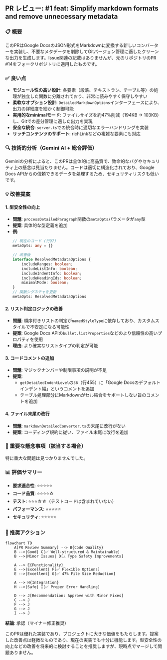 ## PR レビュー: #1 feat: Simplify markdown formats and remove unnecessary metadata

### 📋 概要
このPRはGoogle DocsのJSON形式をMarkdownに変換する新しいコンバーターを実装し、不要なメタデータを削除してGitバージョン管理に適したクリーンな出力を生成します。Issue関連の記載はありませんが、元のリポジトリのPR #14をフォークリポジトリに適用したものです。

### ✅ 良い点
- **モジュール性の高い設計**: 各要素（段落、テキストラン、テーブル等）の処理が独立した関数に分離されており、非常に読みやすく保守しやすい
- **柔軟なオプション設計**: `DetailedMarkdownOptions`インターフェースにより、出力の詳細度を細かく制御可能
- **実用的なminimalモード**: ファイルサイズを約47%削減（194KB → 103KB）し、Gitでの差分管理に適した出力を実現
- **安全な統合**: `server.ts`での統合時に適切なエラーハンドリングを実装
- **リッチコンテンツのサポート**: richLinkなどの複雑な要素にも対応

### 🔍 技術的分析（Gemini AI + 総合評価）
Geminiの分析によると、このPRは全体的に高品質で、致命的なバグやセキュリティ上の懸念は見当たりません。コードは適切に構造化されており、Google Docs APIからの信頼できるデータを処理するため、セキュリティリスクも低いです。

### 💡 改善提案
#### 1. 型安全性の向上
- **問題**: `processDetailedParagraph`関数の`metaOpts`パラメータが`any`型
- **提案**: 具体的な型定義を追加
- **例**: 
  ```typescript
  // 現在のコード (行97)
  metaOpts: any = {}
  
  // 改善後
  interface ResolvedMetadataOptions {
      includeRanges: boolean;
      includeListInfo: boolean;
      includeIndentInfo: boolean;
      includeHeadingIds: boolean;
      minimalMode: boolean;
  }
  // 関数シグネチャを更新
  metaOpts: ResolvedMetadataOptions
  ```

#### 2. リスト判定ロジックの改善
- **問題**: 順序付きリストの判定が`namedStyleType`に依存しており、カスタムスタイルで不安定になる可能性
- **提案**: Google Docs APIの`bullet.listProperties`などのより信頼性の高いプロパティを使用
- **理由**: より確実なリストタイプの判定が可能

#### 3. コードコメントの追加
- **問題**: マジックナンバーや制限事項の説明が不足
- **提案**: 
  - `getDetailedIndentLevel`の`36`（行455）に「Google Docsのデフォルトインデント幅」というコメントを追加
  - テーブル処理部分にMarkdownがセル結合をサポートしない旨のコメントを追加

#### 4. ファイル末尾の改行
- **問題**: `markdownDetailedConverter.ts`の末尾に改行がない
- **提案**: コーディング規約に従い、ファイル末尾に改行を追加

### 🚨 重要な懸念事項（該当する場合）
特に重大な問題は見つかりませんでした。

### 📊 評価サマリー
- **要求適合性**: ⭐⭐⭐⭐⭐
- **コード品質**: ⭐⭐⭐⭐☆
- **テスト**: ⭐⭐⭐☆☆（テストコードは含まれていない）
- **パフォーマンス**: ⭐⭐⭐⭐⭐
- **セキュリティ**: ⭐⭐⭐⭐⭐

### 🎯 推奨アクション
```mermaid
flowchart TD
    A[PR Review Summary] --> B{Code Quality}
    B -->|Good| C[✅ Well-structured & Maintainable]
    B -->|Minor Issues| D[⚠️ Type Safety Improvements]
    
    A --> E{Functionality}
    E -->|Excellent| F[✅ Flexible Options]
    E -->|Excellent| G[✅ 47% File Size Reduction]
    
    A --> H{Integration}
    H -->|Safe| I[✅ Proper Error Handling]
    
    D --> J[Recommendation: Approve with Minor Fixes]
    C --> J
    F --> J
    G --> J
    I --> J
```

**結論**: 承認（マイナー修正推奨）

このPRは優れた実装であり、プロジェクトに大きな価値をもたらします。提案した改善点は軽微なものであり、現在の実装でも十分に機能します。型安全性の向上などの改善を将来的に検討することを推奨しますが、現時点でマージして問題ありません。